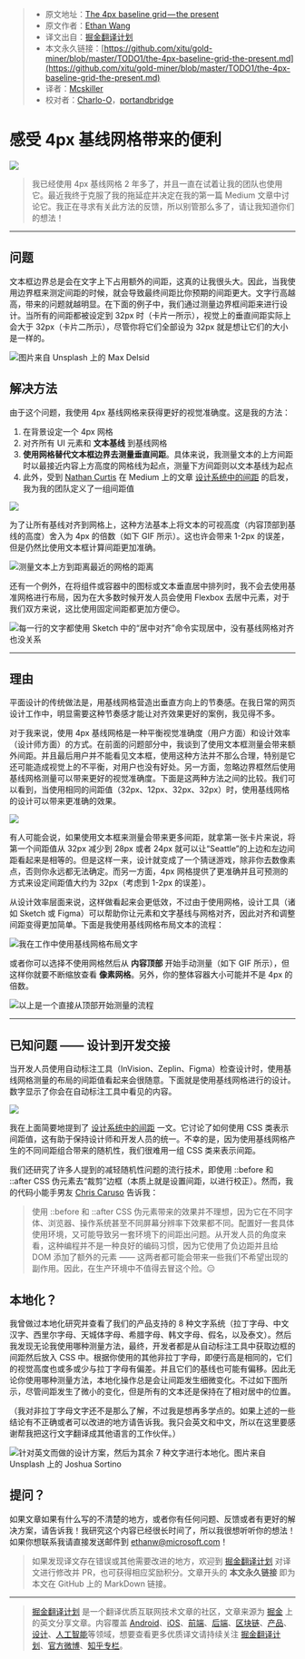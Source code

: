 > * 原文地址：[The 4px baseline grid — the present](https://uxdesign.cc/the-4px-baseline-grid-89485012dea6)
> * 原文作者：[Ethan Wang](https://medium.com/@SashimiEthan)
> * 译文出自：[掘金翻译计划](https://github.com/xitu/gold-miner)
> * 本文永久链接：[https://github.com/xitu/gold-miner/blob/master/TODO1/the-4px-baseline-grid-the-present.md](https://github.com/xitu/gold-miner/blob/master/TODO1/the-4px-baseline-grid-the-present.md)
> * 译者：[Mcskiller](https://github.com/Mcskiller)
> * 校对者：[Charlo-O](https://github.com/Charlo-O)，[portandbridge](https://github.com/portandbridge)

# 感受 4px 基线网格带来的便利

![](https://cdn-images-1.medium.com/max/10000/1*JkmDuiUu5QoQRIB3yYolcw@2x.jpeg)

> 我已经使用 4px 基线网格 2 年多了，并且一直在试着让我的团队也使用它。最近我终于克服了我的拖延症并决定在我的第一篇 Medium 文章中讨论它。我正在寻求有关此方法的反馈，所以别管那么多了，请让我知道你们的想法！

---

## 问题

文本框边界总是会在文字上下占用额外的间距，这真的让我很头大。因此，当我使用边界框来测定间距的时候，就会导致最终间距比你预期的间距更大。文字行高越高，带来的问题就越明显。在下面的例子中，我们通过测量边界框间距来进行设计。当所有的间距都被设定到 32px 时（卡片一所示），视觉上的垂直间距实际上会大于 32px（卡片二所示），尽管你将它们全部设为 32px 就是想让它们的大小是一样的。

![图片来自 [Unsplash](https://unsplash.com/search/photos/seattle?utm_source=unsplash&utm_medium=referral&utm_content=creditCopyText) 上的 [Max Delsid](https://unsplash.com/photos/VlVhOro5tf4?utm_source=unsplash&utm_medium=referral&utm_content=creditCopyText)](https://cdn-images-1.medium.com/max/6400/1*MT1pn5ncq6G5Lto1FRspSA@2x.png)

## 解决方法

由于这个问题，我使用 4px 基线网格来获得更好的视觉准确度。这是我的方法：

1. 在背景设定一个 4px 网格
2. 对齐所有 UI 元素和 **文本基线** 到基线网格
3. **使用网格替代文本框边界去测量垂直间距**。具体来说，我测量文本的上方间距时以最接近内容上方高度的网格线为起点，测量下方间距则以文本基线为起点
4. 此外，受到 [Nathan Curtis](https://medium.com/@nathanacurtis) 在 Medium 上的文章 [设计系统中的间距](https://medium.com/eightshapes-llc/space-in-design-systems-188bcbae0d62) 的启发，我为我的团队定义了一组间距值

![](https://cdn-images-1.medium.com/max/4460/1*VkimOwOqN7g4ev0qepnITA@2x.png)

为了让所有基线对齐到网格上，这种方法基本上将文本的可视高度（内容顶部到基线的高度）舍入为 4px 的倍数（如下 GIF 所示）。这也许会带来 1-2px 的误差，但是仍然比使用文本框计算间距更加准确。

![测量文本上方到距离最近的网格的距离](https://cdn-images-1.medium.com/max/2800/1*x-cd9PiJECApKIKYr4Dkmw.gif)

还有一个例外，在将组件或容器中的图标或文本垂直居中排列时，我不会去使用基准网格进行布局，因为在大多数时候开发人员会使用 Flexbox 去居中元素，对于我们双方来说，这比使用固定间距都更加方便😉。

![每一行的文字都使用 Sketch 中的“居中对齐”命令实现居中，没有基线网格对齐也没关系](https://cdn-images-1.medium.com/max/2800/1*F0XgEwIP-AqqUJiuB4wWRw@2x.png)

---

## 理由

平面设计的传统做法是，用基线网格营造出垂直方向上的节奏感。在我日常的网页设计工作中，明显需要这种节奏感才能让对齐效果更好的案例，我见得不多。

对于我来说，使用 4px 基线网格是一种平衡视觉准确度（用户方面）和设计效率（设计师方面）的方式。在前面的问题部分中，我谈到了使用文本框测量会带来额外间距。并且最后用户并不能看见文本框，使用这种方法并不那么合理，特别是它还可能造成视觉上的不平衡，对用户也没有好处。另一方面，忽略边界框然后使用基线网格测量可以带来更好的视觉准确度。下面是这两种方法之间的比较。我们可以看到，当使用相同的间距值（32px、12px、32px、32px）时，使用基线网格的设计可以带来更准确的效果。

![](https://cdn-images-1.medium.com/max/4056/1*Kj12Nm-rgwHkGXQiypGulw@2x.png)

有人可能会说，如果使用文本框来测量会带来更多间距，就拿第一张卡片来说，将第一个间距值从 32px 减少到 28px 或者 24px 就可以让“Seattle”的上边和左边间距看起来是相等的。但是这样一来，设计就变成了一个猜谜游戏，除非你去数像素点，否则你永远都无法确定。而另一方面，4px 网格提供了更准确并且可预测的方式来设定间距值大约为 32px（考虑到 1-2px 的误差）。

从设计效率层面来说，这样做看起来会更低效，不过由于使用网格，设计工具（诸如 Sketch 或 Figma）可以帮助你让元素和文字基线与网格对齐，因此对齐和调整间距变得更加简单。下面是我使用基线网格布局文本的流程：

![我在工作中使用基线网格布局文字](https://cdn-images-1.medium.com/max/6476/1*IRgCv9BK9HuOW3ggGSLLMg.gif)

或者你可以选择不使用网格然后从 **内容顶部** 开始手动测量（如下 GIF 所示），但这样你就要不断缩放查看 **像素网格**。另外，你的整体容器大小可能并不是 4px 的倍数。

![以上是一个直接从顶部开始测量的流程](https://cdn-images-1.medium.com/max/6476/1*Idy2n4hhAG5v4t5FxKZgOw.gif)

---

## 已知问题 —— 设计到开发交接

当开发人员使用自动标注工具（InVision、Zeplin、Figma）检查设计时，使用基线网格测量的布局的间距值看起来会很随意。下面就是使用基线网格进行的设计。数字显示了你会在自动标注工具中看见的内容。

![](https://cdn-images-1.medium.com/max/2800/1*p_dxocmqPQ5jzpfdDZDVhA@2x.png)

我在上面简要地提到了 [设计系统中的间距](https://medium.com/eightshapes-llc/space-in-design-systems-188bcbae0d62) 一文。它讨论了如何使用 CSS 类表示间距值，这有助于保持设计师和开发人员的统一。不幸的是，因为使用基线网格产生的不同间距组合带来的随机性，我们很难用一组 CSS 类来表示间距。

我们还研究了许多人提到的减轻随机性问题的流行技术，即使用 ::before 和 ::after CSS 伪元素去“裁剪”边框（本质上就是设置间距，以进行校正）。然而，我的代码小能手男友 [Chris Caruso](https://medium.com/@chriscaruso) 告诉我：

> 使用 ::before 和 ::after CSS 伪元素带来的效果并不理想，因为它在不同字体、浏览器、操作系统甚至不同屏幕分辨率下效果都不同。配置好一套具体使用环境，又可能导致另一套环境下的间距出问题。从开发人员的角度来看，这种编程并不是一种良好的编码习惯，因为它使用了负边距并且给 DOM 添加了额外的元素 —— 这两者都可能会带来一些我们不希望出现的副作用。因此，在生产环境中不值得去冒这个险。😑

## 本地化？

我曾做过本地化研究并查看了我们的产品支持的 8 种文字系统（拉丁字母、中文汉字、西里尔字母、天城体字母、希腊字母、韩文字母、假名，以及泰文）。然后我发现无论我使用哪种测量方法，最终，开发者都是从自动标注工具中获取边框的间距然后放入 CSS 中。根据你使用的其他非拉丁字母，即便行高是相同的，它们的视觉高度也或多或少与拉丁字母有偏差。并且它们的基线也可能有偏移。因此无论你使用哪种测量方法，本地化操作总是会让间距发生细微变化。不过如下图所示，尽管间距发生了微小的变化，但是所有的文本还是保持在了相对居中的位置。

（我对非拉丁字母文字还不是那么了解，不过我是想再多学点的。如果上述的一些结论有不正确或者可以改进的地方请告诉我。我只会英文和中文，所以在这里要感谢帮我把这行文字翻译成其他语言的工作伙伴。）

![针对英文而做的设计方案，然后为其余 7 种文字进行本地化。图片来自 [Unsplash](https://unsplash.com/search/photos/san-francisco?utm_source=unsplash&utm_medium=referral&utm_content=creditCopyText) 上的 [Joshua Sortino](https://unsplash.com/photos/71vAb1FXB6g?utm_source=unsplash&utm_medium=referral&utm_content=creditCopyText)](https://cdn-images-1.medium.com/max/6720/1*syBC3O5uazoOp4-QP_J0qg@2x.png)

## 提问？

如果文章如果有什么写的不清楚的地方，或者你有任何问题、反馈或者有更好的解决方案，请告诉我！我研究这个内容已经很长时间了，所以我很想听听你的想法！如果你想联系我请直接发送邮件到 <ethanw@microsoft.com>！

> 如果发现译文存在错误或其他需要改进的地方，欢迎到 [掘金翻译计划](https://github.com/xitu/gold-miner) 对译文进行修改并 PR，也可获得相应奖励积分。文章开头的 **本文永久链接** 即为本文在 GitHub 上的 MarkDown 链接。

---

> [掘金翻译计划](https://github.com/xitu/gold-miner) 是一个翻译优质互联网技术文章的社区，文章来源为 [掘金](https://juejin.im) 上的英文分享文章。内容覆盖 [Android](https://github.com/xitu/gold-miner#android)、[iOS](https://github.com/xitu/gold-miner#ios)、[前端](https://github.com/xitu/gold-miner#前端)、[后端](https://github.com/xitu/gold-miner#后端)、[区块链](https://github.com/xitu/gold-miner#区块链)、[产品](https://github.com/xitu/gold-miner#产品)、[设计](https://github.com/xitu/gold-miner#设计)、[人工智能](https://github.com/xitu/gold-miner#人工智能)等领域，想要查看更多优质译文请持续关注 [掘金翻译计划](https://github.com/xitu/gold-miner)、[官方微博](http://weibo.com/juejinfanyi)、[知乎专栏](https://zhuanlan.zhihu.com/juejinfanyi)。
